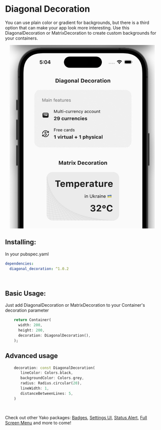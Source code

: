 # Diagonal Decoration

You can use plain color or gradient for backgrounds, but there is a third option that can make your app look more interesting.
Use this DiagonalDecoration or MatrixDecoration to create custom backgrounds for your containers.

<p align="center">
  <img src="https://github.com/yako-dev/flutter-diagonal-decoration/blob/main/images/readme_header.png?raw=true" height="600px">
</p>


## Installing:
In your pubspec.yaml
```yaml
dependencies:
  diagonal_decoration: ^1.0.2
```
<br>

## Basic Usage:
Just add DiagonalDecoration or MatrixDecoration to your Container's decoration parameter
```dart
    return Container(
      width: 200,
      height: 200,
      decoration: DiagonalDecoration(),
    );
```
## Advanced usage
```dart
    decoration: const DiagonalDecoration(
       lineColor: Colors.black,
       backgroundColor: Colors.grey,
       radius: Radius.circular(20),
       lineWidth: 1,
       distanceBetweenLines: 5,
    )
```

<br>


Check out other Yako packages:
[Badges](https://pub.dev/packages/badges),
[Settings UI](https://pub.dev/packages/settings_ui),
[Status Alert](https://pub.dev/packages/status_alert), 
[Full Screen Menu](https://pub.dev/packages/full_screen_menu) and more to come!

